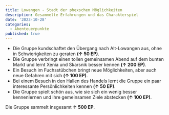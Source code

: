 ```yaml
---
title: Lowangen - Stadt der phexschen Möglichkeiten
description: Gesammelte Erfahrungen und das Charakterspiel
date: '2023-10-28'
categories:
  - Abenteuerpunkte
published: true
---
```


- Die Gruppe kundschaftet den Übergang nach Alt-Lowangen aus, ohne in Schwierigkeiten zu geraten **(↑ 50 EP)**.
- Die Gruppe verbringt einen tollen gemeinsamen Abend auf dem bunten Markt und lernt Xenia und Skarsnik besser kennen **(↑ 200 EP)**.
- Ein Besuch im Fuchsstübchen bringt neue Möglichkeiten, aber auch neue Gefahren mit sich **(↑ 100 EP)**.
- Bei einem Besuch in den Hallen des Handels lernt die Gruppe ein paar interessante Persönlichkeiten kennen **(↑ 50 EP)**.
- Die Gruppe spielt schön aus, wie sie sich ein wenig besser kennenlernen und ihre gemeinsamen Ziele abstecken **(↑ 100 EP)**.

Die Gruppe sammelt insgesamt **↑ 500 EP**.
